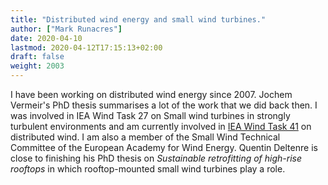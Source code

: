 ```yaml
---
title: "Distributed wind energy and small wind turbines."
author: ["Mark Runacres"]
date: 2020-04-10
lastmod: 2020-04-12T17:15:13+02:00
draft: false
weight: 2003
---
```


I have been working on distributed wind energy since 2007. Jochem Vermeir's PhD
thesis summarises a lot of the work that we did back then.
I was involved in IEA Wind Task 27 on Small wind turbines in strongly turbulent
environments and am currently involved in
[IEA Wind Task 41](https://community.ieawind.org/task41/home) on distributed wind.
I am also a member of the Small Wind Technical Committee of the European Academy
for Wind Energy. Quentin Deltenre is close to finishing his PhD thesis on
_Sustainable retrofitting of high-rise rooftops_ in which rooftop-mounted small
wind turbines play a role.
